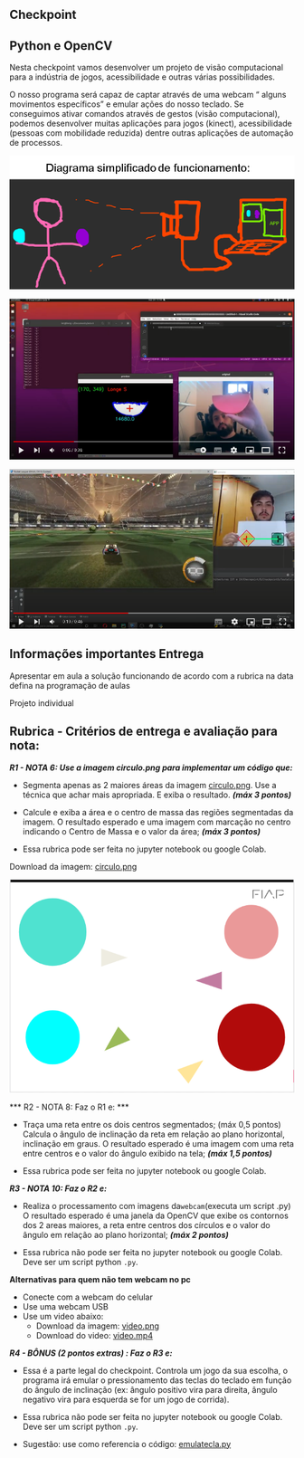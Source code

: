 ## Checkpoint

## Python e OpenCV

Nesta checkpoint vamos desenvolver um projeto de visão computacional para a indústria de jogos, acessibilidade e outras várias possibilidades.  

O nosso programa será capaz de captar através de uma webcam “ alguns movimentos específicos” e emular ações do nosso teclado. Se conseguimos ativar comandos através de gestos (visão computacional), podemos desenvolver muitas aplicações para jogos (kinect), acessibilidade (pessoas com mobilidade reduzida) dentre outras aplicações de automação de processos.

![](Imagem1.png)

[![Exemplo1](ex1.png)](https://youtu.be/LEsDMKGUx5I=5s "exemplo1")

[![Exemplo1](ex2.png)](https://youtu.be/0pjg606_eWg "exemplo1")



## Informações importantes Entrega

Apresentar em aula a solução funcionando de acordo com a rubrica na data defina na programação de aulas

Projeto individual

## Rubrica - Critérios de entrega e avaliação para nota:

***R1 - NOTA 6: Use a imagem circulo.png para implementar um código que:***

- Segmenta apenas as 2 maiores áreas da imagem [circulo.png](circulo.PNG). Use a técnica que achar mais apropriada. E exiba o resultado. ***(máx 3 pontos)***

- Calcule e exiba a área e o centro de massa das regiões segmentadas da imagem. O resultado esperado e uma imagem com marcação no centro indicando o Centro de Massa e o valor da área; ***(máx 3 pontos)***

- Essa rubrica pode ser feita no jupyter notebook ou google Colab.

Download da imagem: [circulo.png](circulo.PNG)

![](circulo.PNG)


*** R2 - NOTA 8: Faz o R1 e: ***

- Traça uma reta entre os dois centros segmentados; (máx 0,5 pontos) 
Calcula o ângulo de inclinação da reta em relação ao plano horizontal, inclinação em graus. O resultado esperado é uma imagem com  uma reta entre centros e o valor do ângulo exibido na tela;  ***(máx 1,5 pontos)***
  
- Essa rubrica pode ser feita no jupyter notebook ou google Colab.

***R3 - NOTA 10: Faz o R2 e:***

- Realiza o processamento com imagens da`` webcam ``(executa um script .py) O resultado esperado é uma janela da OpenCV que exibe os contornos dos 2 areas maiores, a reta entre centros dos círculos e o valor do ângulo em relação ao plano horizontal; ***(máx 2 pontos)*** 

- Essa rubrica não pode ser feita no jupyter notebook ou google Colab. Deve ser um script python ``.py``. 

**Alternativas para quem não tem webcam no pc**

- Conecte com a webcam do celular 
- Use uma webcam USB
- Use um video abaixo:
    - Download da imagem: [video.png](video.PNG)
    - Download do video: [video.mp4](video.mp4)

***R4 - BÔNUS (2 pontos extras) : Faz o R3 e:***

- Essa é a parte legal do checkpoint. Controla um jogo da sua escolha, o programa irá emular o pressionamento das teclas do teclado em função do ângulo de inclinação (ex: ângulo positivo vira para direita, ângulo negativo vira para esquerda se for um jogo de corrida). 

- Essa rubrica não pode ser feita no jupyter notebook ou google Colab. Deve ser um script python ``.py``. 
- Sugestão: use como referencia o código: [emulatecla.py](emulatecla.py)
